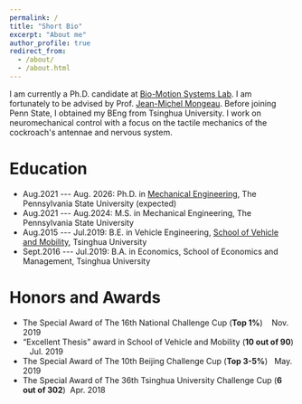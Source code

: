 ```yaml
---
permalink: /
title: "Short Bio"
excerpt: "About me"
author_profile: true
redirect_from: 
  - /about/
  - /about.html
---
```

I am currently a Ph.D. candidate at [Bio-Motion Systems Lab](https://sites.psu.edu/mongeau/). I am fortunately to be advised by Prof. [Jean-Michel Mongeau](https://sites.psu.edu/mongeau/PIbio/). Before joining Penn State, I obtained my BEng from Tsinghua University. I work on neuromechanical control with a focus on the tactile mechanics of the cockroach's antennae and nervous system.


Education
======
* Aug.2021 --- Aug. 2026: Ph.D. in [Mechanical Engineering](https://www.me.psu.edu/), The Pennsylvania State University (expected)
* Aug.2021 --- Aug.2024: M.S. in Mechanical Engineering, The Pennsylvania State University
* Aug.2015 --- Jul.2019: B.E. in Vehicle Engineering, [School of Vehicle and Mobility](http://www.svm.tsinghua.edu.cn/index.html), Tsinghua University
* Sept.2016 --- Jul.2019: B.A. in Economics, School of Economics and Management, Tsinghua University

Honors and Awards
======
* The Special Award of The 16th National Challenge Cup (**Top 1%**) &nbsp;&nbsp; Nov. 2019
* “Excellent Thesis” award in School of Vehicle and Mobility (**10 out of 90**) &nbsp;&nbsp; Jul. 2019 
* The Special Award of The 10th Beijing Challenge Cup (**Top 3-5%**) &nbsp;&nbsp;May. 2019 
* The Special Award of The 36th Tsinghua University Challenge Cup (**6 out of 302**)&nbsp; Apr. 2018


<script>
document.write("Last modifid at: "+document.lastModified+"" )
</script>
